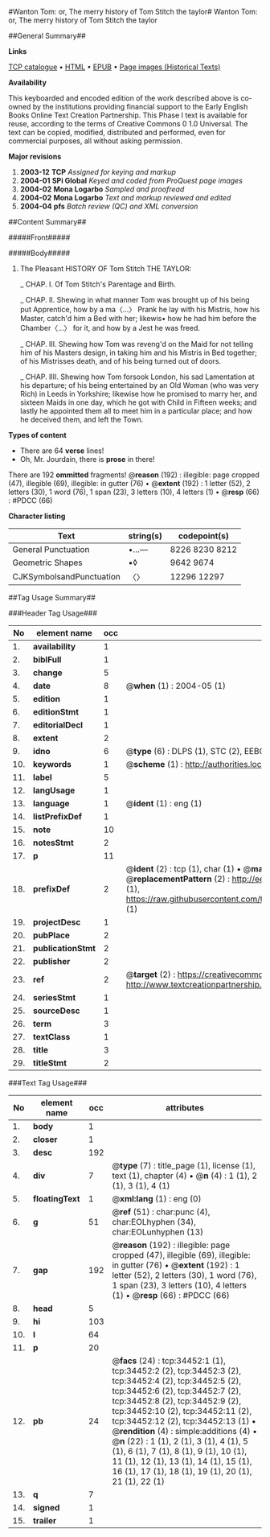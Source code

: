 #Wanton Tom: or, The merry history of Tom Stitch the taylor#
Wanton Tom: or, The merry history of Tom Stitch the taylor

##General Summary##

**Links**

[TCP catalogue](http://www.ota.ox.ac.uk/tcp/)  • 
[HTML](http://tei.it.ox.ac.uk/tcp/Texts-HTML/free/A67/A67494.html)  • 
[EPUB](http://tei.it.ox.ac.uk/tcp/Texts-EPUB/free/A67/A67494.epub) • 
[Page images (Historical Texts)](https://data.historicaltexts.jisc.ac.uk/view?pubId=eebo-99830005e&pageId=eebo-99830005e-34452-1)

**Availability**

This keyboarded and encoded edition of the
	       work described above is co-owned by the institutions
	       providing financial support to the Early English Books
	       Online Text Creation Partnership. This Phase I text is
	       available for reuse, according to the terms of Creative
	       Commons 0 1.0 Universal. The text can be copied,
	       modified, distributed and performed, even for
	       commercial purposes, all without asking permission.

**Major revisions**

1. __2003-12__ __TCP__ *Assigned for keying and markup*
1. __2004-01__ __SPi Global__ *Keyed and coded from ProQuest page images*
1. __2004-02__ __Mona Logarbo__ *Sampled and proofread*
1. __2004-02__ __Mona Logarbo__ *Text and markup reviewed and edited*
1. __2004-04__ __pfs__ *Batch review (QC) and XML conversion*

##Content Summary##

#####Front#####

#####Body#####

1. The Pleasant HISTORY OF Tom Stitch THE TAYLOR:

    _ CHAP. I. Of Tom Stitch's Parentage and Birth.

    _ CHAP. II. Shewing in what manner Tom was brought up of his being put Apprentice, how by a ma〈…〉 Prank he lay with his Mistris, how his Master, catch'd him a Bed with her; likewis• how he had him before the Chamber〈…〉 for it, and how by a Jest he was freed.

    _ CHAP. III. Shewing how Tom was reveng'd on the Maid for not telling him of his Masters design, in taking him and his Mistris in Bed together; of his Mistrisses death, and of his being turned out of doors.

    _ CHAP. IIII. Shewing how Tom forsook London, his sad Lamentation at his departure; of his being entertained by an Old Woman (who was very Rich) in Leeds in Yorkshire; likewise how he promised to marry her, and sixteen Maids in one day, which he got with Child in Fifteen weeks; and lastly he appointed them all to meet him in a particular place; and how he deceived them, and left the Town.

**Types of content**

  * There are 64 **verse** lines!
  * Oh, Mr. Jourdain, there is **prose** in there!

There are 192 **ommitted** fragments! 
 @__reason__ (192) : illegible: page cropped (47), illegible (69), illegible: in gutter (76)  •  @__extent__ (192) : 1 letter (52), 2 letters (30), 1 word (76), 1 span (23), 3 letters (10), 4 letters (1)  •  @__resp__ (66) : #PDCC (66)

**Character listing**


|Text|string(s)|codepoint(s)|
|---|---|---|
|General Punctuation|•…—|8226 8230 8212|
|Geometric Shapes|▪◊|9642 9674|
|CJKSymbolsandPunctuation|〈〉|12296 12297|

##Tag Usage Summary##

###Header Tag Usage###

|No|element name|occ|attributes|
|---|---|---|---|
|1.|__availability__|1||
|2.|__biblFull__|1||
|3.|__change__|5||
|4.|__date__|8| @__when__ (1) : 2004-05 (1)|
|5.|__edition__|1||
|6.|__editionStmt__|1||
|7.|__editorialDecl__|1||
|8.|__extent__|2||
|9.|__idno__|6| @__type__ (6) : DLPS (1), STC (2), EEBO-CITATION (1), PROQUEST (1), VID (1)|
|10.|__keywords__|1| @__scheme__ (1) : http://authorities.loc.gov/ (1)|
|11.|__label__|5||
|12.|__langUsage__|1||
|13.|__language__|1| @__ident__ (1) : eng (1)|
|14.|__listPrefixDef__|1||
|15.|__note__|10||
|16.|__notesStmt__|2||
|17.|__p__|11||
|18.|__prefixDef__|2| @__ident__ (2) : tcp (1), char (1)  •  @__matchPattern__ (2) : ([0-9\-]+):([0-9IVX]+) (1), (.+) (1)  •  @__replacementPattern__ (2) : http://eebo.chadwyck.com/downloadtiff?vid=$1&page=$2 (1), https://raw.githubusercontent.com/textcreationpartnership/Texts/master/tcpchars.xml#$1 (1)|
|19.|__projectDesc__|1||
|20.|__pubPlace__|2||
|21.|__publicationStmt__|2||
|22.|__publisher__|2||
|23.|__ref__|2| @__target__ (2) : https://creativecommons.org/publicdomain/zero/1.0/ (1), http://www.textcreationpartnership.org/docs/. (1)|
|24.|__seriesStmt__|1||
|25.|__sourceDesc__|1||
|26.|__term__|3||
|27.|__textClass__|1||
|28.|__title__|3||
|29.|__titleStmt__|2||


###Text Tag Usage###

|No|element name|occ|attributes|
|---|---|---|---|
|1.|__body__|1||
|2.|__closer__|1||
|3.|__desc__|192||
|4.|__div__|7| @__type__ (7) : title_page (1), license (1), text (1), chapter (4)  •  @__n__ (4) : 1 (1), 2 (1), 3 (1), 4 (1)|
|5.|__floatingText__|1| @__xml:lang__ (1) : eng (0)|
|6.|__g__|51| @__ref__ (51) : char:punc (4), char:EOLhyphen (34), char:EOLunhyphen (13)|
|7.|__gap__|192| @__reason__ (192) : illegible: page cropped (47), illegible (69), illegible: in gutter (76)  •  @__extent__ (192) : 1 letter (52), 2 letters (30), 1 word (76), 1 span (23), 3 letters (10), 4 letters (1)  •  @__resp__ (66) : #PDCC (66)|
|8.|__head__|5||
|9.|__hi__|103||
|10.|__l__|64||
|11.|__p__|20||
|12.|__pb__|24| @__facs__ (24) : tcp:34452:1 (1), tcp:34452:2 (2), tcp:34452:3 (2), tcp:34452:4 (2), tcp:34452:5 (2), tcp:34452:6 (2), tcp:34452:7 (2), tcp:34452:8 (2), tcp:34452:9 (2), tcp:34452:10 (2), tcp:34452:11 (2), tcp:34452:12 (2), tcp:34452:13 (1)  •  @__rendition__ (4) : simple:additions (4)  •  @__n__ (22) : 1 (1), 2 (1), 3 (1), 4 (1), 5 (1), 6 (1), 7 (1), 8 (1), 9 (1), 10 (1), 11 (1), 12 (1), 13 (1), 14 (1), 15 (1), 16 (1), 17 (1), 18 (1), 19 (1), 20 (1), 21 (1), 22 (1)|
|13.|__q__|7||
|14.|__signed__|1||
|15.|__trailer__|1||
